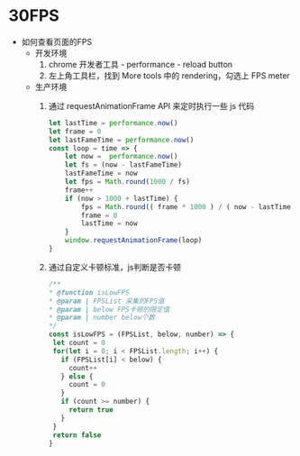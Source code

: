 # 30FPS

- 如何查看页面的FPS
    - 开发环境
       1. chrome 开发者工具 - performance - reload button
       2. 左上角工具栏，找到 More tools 中的 rendering，勾选上 FPS meter
    - 生产环境
        1. 通过 requestAnimationFrame API 来定时执行一些 js 代码

            ```js
            let lastTime = performance.now()
            let frame = 0
            let lastFameTime = performance.now()
            const loop = time => {
                let now =  performance.now()
                let fs = (now - lastFameTime)
                lastFameTime = now
                let fps = Math.round(1000 / fs)
                frame++
                if (now > 1000 + lastTime) {
                    fps = Math.round(( frame * 1000 ) / ( now - lastTime ))
                    frame = 0
                    lastTime = now
                }     
                window.requestAnimationFrame(loop)
            }
            ```

        2. 通过自定义卡顿标准，js判断是否卡顿

            ```js
            /**
            * @function isLowFPS
            * @param | FPSList 采集的FPS值
            * @param | below FPS卡顿的限定值
            * @param | number below个数
            */
           const isLowFPS = (FPSList, below, number) => {
             let count = 0
             for(let i = 0; i < FPSList.length; i++) {
               if (FPSList[i] < below) {
                 count++
               } else {
                 count = 0
               }
               if (count >= number) {
                 return true
               }
             }
             return false
           }
            ```
